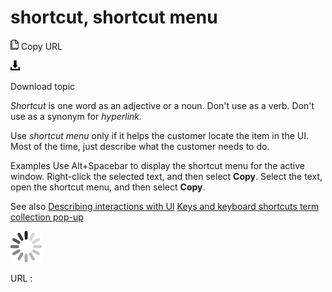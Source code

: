 # shortcut, shortcut menu

![Copy URL](media/shortcut-shortcut-menu/Copy.png)
Copy URL

![Download](media/shortcut-shortcut-menu/Download.png)

Download topic

*Shortcut* is one word as an adjective or a noun. Don't use as a verb. Don't use as a synonym for *hyperlink.*

Use *shortcut menu* only if it helps the customer locate the item in the UI. Most of the time, just describe what the customer needs to do. 

Examples
Use Alt+Spacebar to display the shortcut menu for the active window.
Right-click the selected text, and then select **Copy**.
Select the text, open the shortcut menu, and then select **Copy**.

See also [
Describing interactions with UI](https://worldready.cloudapp.net/Styleguide/Read?id=2700&topicid=26472)
[Keys and keyboard shortcuts term collection
](https://worldready.cloudapp.net/Styleguide/Read?id=2700&topicid=27401)[pop-up
](https://worldready.cloudapp.net/Styleguide/Read?id=2700&topicid=28831)

![In progress](media/shortcut-shortcut-menu/activity-large.gif)

URL :
